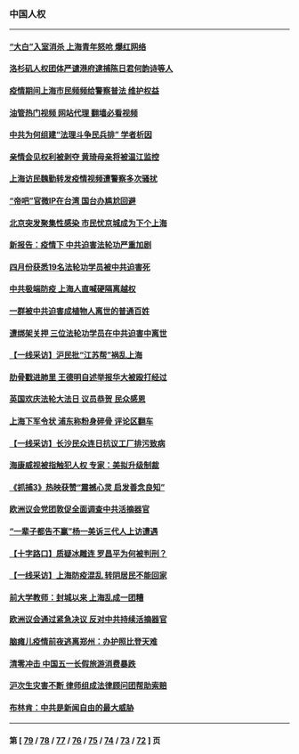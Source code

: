 ### 中国人权
---
#### [“大白”入室消杀 上海青年怒呛 爆红网络](../../pages/ncid278/n13734703.md?05130445) 
#### [洛杉矶人权团体严谴港府逮捕陈日君何韵诗等人](../../pages/ncid278/n13734767.md?05130445) 
#### [疫情期间上海市民频频给警察普法 维护权益](../../pages/ncid278/n13734139.md?05130445) 
#### [油管热门视频 网站代理 翻墙必看视频](http://209.222.30.114:81/youtube.html?05130445)
#### [中共为何组建“法理斗争民兵排” 学者析因](../../pages/ncid278/n13734109.md?05130445) 
#### [亲情会见权利被剥夺 黄琦母亲将被温江监控](../../pages/ncid278/n13733499.md?05130445) 
#### [上海访民魏勤转发疫情视频遭警察多次骚扰](../../pages/ncid278/n13733148.md?05130445) 
#### [“帝吧”官微IP在台湾 国台办尴尬回避](../../pages/ncid278/n13733056.md?05130445) 
#### [北京突发聚集性感染 市民忧京城成为下个上海](../../pages/ncid278/n13732920.md?05130445) 
#### [新报告：疫情下 中共迫害法轮功严重加剧](../../pages/ncid278/n13732612.md?05130445) 
#### [四月份获悉19名法轮功学员被中共迫害死](../../pages/ncid278/n13731456.md?05130445) 
#### [中共极端防疫 上海人直喊硬隔离越权](../../pages/ncid278/n13732359.md?05130445) 
#### [一群被中共迫害成植物人离世的普通百姓](../../pages/ncid278/n13730316.md?05130445) 
#### [遭绑架关押 三位法轮功学员在中共迫害中离世](../../pages/ncid278/n13727134.md?05130445) 
#### [【一线采访】沪民批“江苏帮”祸乱上海](../../pages/ncid278/n13731242.md?05130445) 
#### [肋骨戳进肺里 王德明自述举报华大被殴打经过](../../pages/ncid278/n13730815.md?05130445) 
#### [英国欢庆法轮大法日 议员恭贺 民众感恩](../../pages/ncid278/n13730266.md?05130445) 
#### [上海下军令状 浦东称粉身碎骨 评论区翻车](../../pages/ncid278/n13729974.md?05130445) 
#### [【一线采访】长沙民众连日抗议工厂排污致病](../../pages/ncid278/n13729392.md?05130445) 
#### [海康威视被指触犯人权 专家：美拟升级制裁](../../pages/ncid278/n13729009.md?05130445) 
#### [《抓捕3》热映获赞“震撼心灵 启发善念良知”](../../pages/ncid278/n13729129.md?05130445) 
#### [欧洲议会党团敦促全面调查中共活摘器官](../../pages/ncid278/n13729021.md?05130445) 
#### [“一辈子都告不赢”杨一美诉三代人上访遭遇](../../pages/ncid278/n13728969.md?05130445) 
#### [【十字路口】质疑冰雕连 罗昌平为何被判刑？](../../pages/ncid278/n13728739.md?05130445) 
#### [【一线采访】上海防疫混乱 转阴居民不能回家](../../pages/ncid278/n13728726.md?05130445) 
#### [前大学教师：封城以来 上海乱成一团糟](../../pages/ncid278/n13728515.md?05130445) 
#### [欧洲议会通过紧急决议 反对中共持续活摘器官](../../pages/ncid278/n13728211.md?05130445) 
#### [脑瘫儿疫情前夜逃离郑州：办护照比登天难](../../pages/ncid278/n13728232.md?05130445) 
#### [清零冲击 中国五一长假旅游消费暴跌](../../pages/ncid278/n13727808.md?05130445) 
#### [沪次生灾害不断 律师组成法律顾问团帮助索赔](../../pages/ncid278/n13727729.md?05130445) 
#### [布林肯：中共是新闻自由的最大威胁](../../pages/ncid278/n13727223.md?05130445) 

---
#### 第 [ [79](./79.md?05130445) / [78](./78.md?05130445) / [77](./77.md?05130445) / [76](./76.md?05130445) / [75](./75.md?05130445) / [74](./74.md?05130445) / [73](./73.md?05130445) / [72](./72.md?05130445) ] 页
